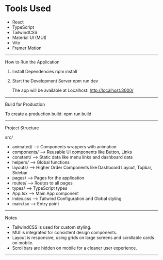 # Tools Used

- React
- TypeScript
- TailwindCSS
- Material UI (MUI)
- Vite
- Framer Motion

---

How to Run the Application

1. Install Dependencies
   npm install

2. Start the Development Server
   npm run dev

   The app will be available at Localhost: [http://localhost:3000/](http://localhost:3000/)

---

Build for Production

To create a production build:
npm run build

---

Project Structure

src/

- animated/ --> Components wrappers with animation
- components/ --> Reusable UI components like Button, Links
- constant/ --> Static data like menu links and dashboard data
- helpers/ --> Global functions
- layouts/ --> Higher Order Components like Dashboard Layout, Topbar, Sidebar
- pages/ --> Pages for the application
- routes/ --> Routes to all pages
- types/ --> TypeScript types
- App.tsx --> Main App component
- index.css --> Tailwind Configuration and Global styling
- main.tsx --> Entry point

---

Notes

- TailwindCSS is used for custom styling.
- MUI is integrated for consistent design components.
- Layout is responsive, using grids on large screens and scrollable cards on mobile.
- Scrollbars are hidden on mobile for a cleaner user experience.

---
